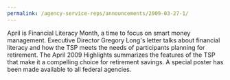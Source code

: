 ```yaml
---
permalink: /agency-service-reps/announcements/2009-03-27-1/
---
```


April is Financial Literacy Month, a time to focus on smart money management. Executive Director Gregory Long's letter talks about financial literacy and how the TSP meets the needs of participants planning for retirement. The April 2009 Highlights summarizes the features of the TSP that make it a compelling choice for retirement savings. A special poster has been made available to all federal agencies.
